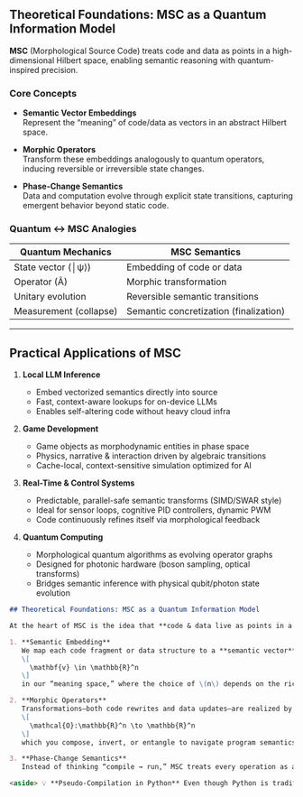 ## Theoretical Foundations: MSC as a Quantum Information Model

**MSC** (Morphological Source Code) treats code and data as points in a high-dimensional Hilbert space, enabling semantic reasoning with quantum-inspired precision.

### Core Concepts

- **Semantic Vector Embeddings**  
  Represent the “meaning” of code/data as vectors in an abstract Hilbert space.

- **Morphic Operators**  
  Transform these embeddings analogously to quantum operators, inducing reversible or irreversible state changes.

- **Phase-Change Semantics**  
  Data and computation evolve through explicit state transitions, capturing emergent behavior beyond static code.

### Quantum ↔ MSC Analogies

| Quantum Mechanics          | MSC Semantics                               |
| -------------------------- | ---------------------------------------------|
| State vector (│ψ⟩)         | Embedding of code or data                    |
| Operator (Â)               | Morphic transformation                       |
| Unitary evolution          | Reversible semantic transitions              |
| Measurement (collapse)     | Semantic concretization (finalization)       |

---

## Practical Applications of MSC

1. **Local LLM Inference**  
   - Embed vectorized semantics directly into source  
   - Fast, context-aware lookups for on-device LLMs  
   - Enables self-altering code without heavy cloud infra  

2. **Game Development**  
   - Game objects as morphodynamic entities in phase space  
   - Physics, narrative & interaction driven by algebraic transitions  
   - Cache-local, context-sensitive simulation optimized for AI  

3. **Real-Time & Control Systems**  
   - Predictable, parallel-safe semantic transforms (SIMD/SWAR style)  
   - Ideal for sensor loops, cognitive PID controllers, dynamic PWM  
   - Code continuously refines itself via morphological feedback  

4. **Quantum Computing**  
   - Morphological quantum algorithms as evolving operator graphs  
   - Designed for photonic hardware (boson sampling, optical transforms)  
   - Bridges semantic inference with physical qubit/photon state evolution  
```md
## Theoretical Foundations: MSC as a Quantum Information Model

At the heart of MSC is the idea that **code & data live as points in a high-dimensional Hilbert space**, and that every transformation you perform is an operator acting on those points—just as in quantum mechanics.  

1. **Semantic Embedding**  
   We map each code fragment or data structure to a **semantic vector**  
   \[
     \mathbf{v} \in \mathbb{R}^n
   \]  
   in our “meaning space,” where the choice of \(n\) depends on the richness of your domain.  

2. **Morphic Operators**  
   Transformations—both code rewrites and data updates—are realized by **morphic operators**  
   \[
     \mathcal{O}:\mathbb{R}^n \to \mathbb{R}^n
   \]  
   which you compose, invert, or entangle to navigate program semantics.  

3. **Phase-Change Semantics**  
   Instead of thinking “compile → run,” MSC treats every operation as a **phase-transition** of the system’s state: `before  --𝓞₁-->  intermediate  --𝓞₂-->  after` where each OO carries semantic weight, enabling reversible (non-Markovian) inference if desired.

<aside> 💡 **Pseudo-Compilation in Python** Even though Python is traditionally interpreted, our **ByteWord** ↔ **TripartiteAtom** machinery provides a “just-in-time” semantic _compilation_ stage: 1. **ByteWord** encodes data & code into fixed‐size “words” (8–64 bits). 2. **TripartiteAtom** bundles (Type, Value, Computation). 3. Together, they let us analyze, index, and transform semantics _before_ execution—unlocking a discrete compilation‐like checkpoint in your Python monolith. </aside>
```